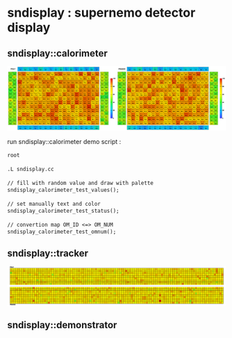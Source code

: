 # sndisplay : supernemo detector display

## sndisplay::calorimeter

![sndisplay calo screenshot](sndisplay-calorimeter-test.png)

run sndisplay::calorimeter demo script :
```	  
root

.L sndisplay.cc

// fill with random value and draw with palette
sndisplay_calorimeter_test_values();

// set manually text and color
sndisplay_calorimeter_test_status();

// convertion map OM_ID <=> OM_NUM
sndisplay_calorimeter_test_omnum();
```


## sndisplay::tracker

![sndisplay tracker screenshot](sndisplay_tracker.png)


## sndisplay::demonstrator
